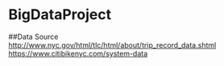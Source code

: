 # BigDataProject
##Data Source
http://www.nyc.gov/html/tlc/html/about/trip_record_data.shtml
https://www.citibikenyc.com/system-data